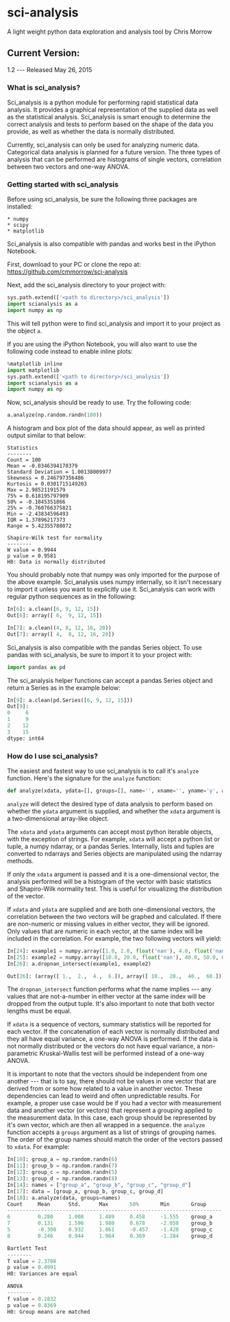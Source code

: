 # sci-analysis
A light weight python data exploration and analysis tool by Chris Morrow

## Current Version:
1.2 --- Released May 26, 2015

### What is sci_analysis?
Sci_analysis is a python module for performing rapid statistical data analysis. It provides a graphical representation of the supplied data as well as the statistical analysis. Sci_analysis is smart enough to determine the correct analysis and tests to perform based on the shape of the data you provide, as well as whether the data is normally distributed.

Currently, sci_analysis can only be used for analyzing numeric data. Categorical data analysis is planned for a future version. The three types of analysis that can be performed are histograms of single vectors, correlation between two vectors and one-way ANOVA.

### Getting started with sci_analysis
Before using sci_analysis, be sure the following three packages are installed:

	* numpy
	* scipy
	* matplotlib
	
Sci_analysis is also compatible with pandas and works best in the iPython Notebook.

First, download to your PC or clone the repo at: 
https://github.com/cmmorrow/sci-analysis

Next, add the sci_analysis directory to your project with:

```python
sys.path.extend(['<path to directory>/sci_analysis'])
import scianalysis as a
import numpy as np
```

This will tell python were to find sci_analysis and import it to your project as the object `a`. 

If you are using the iPython Notebook, you will also want to use the following code instead to enable inline plots:

```python
%matplotlib inline
import matplotlib
sys.path.extend(['<path to directory>/sci_analysis'])
import scianalysis as a
import numpy as np
```

Now, sci_analysis should be ready to use. Try the following code:

```python
a.analyze(np.random.randn(100))
```

A histogram and box plot of the data should appear, as well as printed output similar to that below:

```
Statistics
--------
Count = 100
Mean = -0.0346394170379
Standard Deviation = 1.00138009977
Skewness = 0.246797356486
Kurtosis = 0.0301715149203
Max = 2.98521191579
75% = 0.618195797909
50% = -0.1045351866
25% = -0.760766375821
Min = -2.43834596493
IQR = 1.37896217373
Range = 5.42355788072

Shapiro-Wilk test for normality
--------
W value = 0.9944
p value = 0.9581
H0: Data is normally distributed
```

You should probably note that numpy was only imported for the purpose of the above example. Sci_analysis uses numpy internally, so it isn't necessary to import it unless you want to explicitly use it. Sci_analysis can work with regular python sequences as in the following:

```python
In[6]: a.clean([6, 9, 12, 15])
Out[6]: array([ 6,  9, 12, 15])

In[7]: a.clean((4, 8, 12, 16, 20))
Out[7]: array([ 4,  8, 12, 16, 20])
```

Sci_analysis is also compatible with the pandas Series object. To use pandas with sci_analysis, be sure to import it to your project with:

```python
import pandas as pd
```

The sci_analysis helper functions can accept a pandas Series object and return a Series as in the example below:

```python
In[9]: a.clean(pd.Series([6, 9, 12, 15]))
Out[9]: 
0     6
1     9
2    12
3    15
dtype: int64
```

### How do I use sci_analysis?

The easiest and fastest way to use sci_analysis is to call it's `analyze` function. Here's the signature for the `analyze` function:

```python
def analyze(xdata, ydata=[], groups=[], name='', xname='', yname='y', alpha=0.05, categories='Categories'):
```

`analyze` will detect the desired type of data analysis to perform based on whether the `ydata` argument is supplied, and whether the `xdata` argument is a two-dimensional array-like object. 

The `xdata` and `ydata` arguments can accept most python iterable objects, with the exception of strings. For example, `xdata` will accept a python list or tuple, a numpy ndarray, or a pandas Series. Internally, lists and tuples are converted to ndarrays and Series objects are manipulated using the ndarray methods.

If only the `xdata` argument is passed and it is a one-dimensional vector, the analysis performed will be a histogram of the vector with basic statistics and Shapiro-Wilk normality test. This is useful for visualizing the distribution of the vector.

If `xdata` and `ydata` are supplied and are both one-dimensional vectors, the correlation between the two vectors will be graphed and calculated. If there are non-numeric or missing values in either vector, they will be ignored. Only values that are numeric in each vector, at the same index will be included in the correlation. For example, the two following vectors will yield:

```python
In[24]: example1 = numpy.array([1.0, 2.0, float('nan'), 4.0, float('nan'), 6.0])
In[25]: example2 = numpy.array([10.0, 20.0, float('nan'), 40.0, 50.0, 60.0])
In[26]: a.dropnan_intersect(example1, example2)

Out[26]: (array([ 1.,  2.,  4.,  6.]), array([ 10.,  20.,  40.,  60.]))
```

The `dropnan_intersect` function performs what the name implies --- any values that are not-a-number in either vector at the same index will be dropped from the output tuple. It's also important to note that both vector lengths must be equal.

If `xdata` is a sequence of vectors, summary statistics will be reported for each vector. If the concatenation of each vector is normally distributed and they all have equal variance, a one-way ANOVA is performed. If the data is not normally distributed or the vectors do not have equal variance, a non-parametric Kruskal-Wallis test will be performed instead of a one-way ANOVA.

It is important to note that the vectors should be independent from one another --- that is to say, there should not be values in one vector that are derived from or some how related to a value in another vector. These dependencies can lead to weird and often unpredictable results. For example, a proper use case would be if you had a vector with measurement data and another vector (or vectors) that represent a grouping applied to the measurement data. In this case, each group should be represented by it's own vector, which are then all wrapped in a sequence. the `analyze` function accepts a `groups` argument as a list of strings of grouping names. The order of the group names should match the order of the vectors passed to `xdata`. For example:

```python
In[10]: group_a = np.random.randn(6)
In[11]: group_b = np.random.randn(7)
In[12]: group_c = np.random.randn(5)
In[13]: group_d = np.random.randn(8)
In[14]: names = ["group_a", "group_b", "group_c", "group_d"]
In[17]: data = [group_a, group_b, group_c, group_d]
In[18]: a.analyze(data, groups=names)
Count     Mean      Std.      Max       50%       Min       Group
----------------------------------------------------------------------
6         0.280     1.008     1.489     0.458     -1.555    group_a   
7         0.131     1.596     1.980     0.678     -2.058    group_b   
5         -0.300    0.932     1.061     -0.457    -1.428    group_c   
8         0.246     0.944     1.964     0.369     -1.284    group_d   

Bartlett Test
--------
T value = 2.3708
p value = 0.4991
H0: Variances are equal

ANOVA
--------
f value = 0.2832
p value = 0.8369
H0: Group means are matched
```

